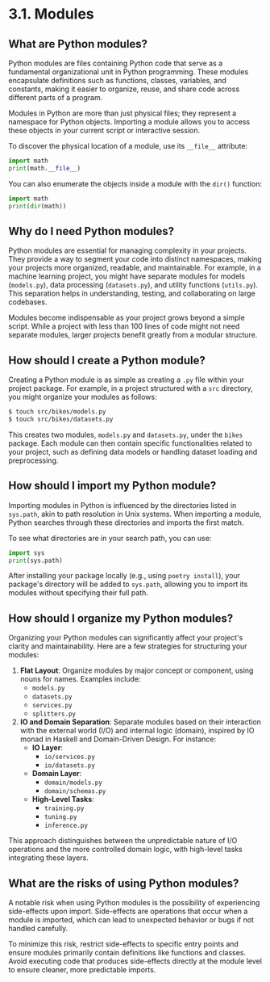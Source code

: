 # 3.1. Modules

## What are Python modules?

Python modules are files containing Python code that serve as a fundamental organizational unit in Python programming. These modules encapsulate definitions such as functions, classes, variables, and constants, making it easier to organize, reuse, and share code across different parts of a program.

Modules in Python are more than just physical files; they represent a namespace for Python objects. Importing a module allows you to access these objects in your current script or interactive session.

To discover the physical location of a module, use its `__file__` attribute:

```python
import math
print(math.__file__)
```

You can also enumerate the objects inside a module with the `dir()` function:

```python
import math
print(dir(math))
```

## Why do I need Python modules?

Python modules are essential for managing complexity in your projects. They provide a way to segment your code into distinct namespaces, making your projects more organized, readable, and maintainable. For example, in a machine learning project, you might have separate modules for models (`models.py`), data processing (`datasets.py`), and utility functions (`utils.py`). This separation helps in understanding, testing, and collaborating on large codebases.

Modules become indispensable as your project grows beyond a simple script. While a project with less than 100 lines of code might not need separate modules, larger projects benefit greatly from a modular structure.

## How should I create a Python module?

Creating a Python module is as simple as creating a `.py` file within your project package. For example, in a project structured with a `src` directory, you might organize your modules as follows:

```bash
$ touch src/bikes/models.py
$ touch src/bikes/datasets.py
```

This creates two modules, `models.py` and `datasets.py`, under the `bikes` package. Each module can then contain specific functionalities related to your project, such as defining data models or handling dataset loading and preprocessing.

## How should I import my Python module?

Importing modules in Python is influenced by the directories listed in `sys.path`, akin to path resolution in Unix systems. When importing a module, Python searches through these directories and imports the first match.

To see what directories are in your search path, you can use:

```python
import sys
print(sys.path)
```

After installing your package locally (e.g., using `poetry install`), your package's directory will be added to `sys.path`, allowing you to import its modules without specifying their full path.

## How should I organize my Python modules?

Organizing your Python modules can significantly affect your project's clarity and maintainability. Here are a few strategies for structuring your modules:

1. **Flat Layout**: Organize modules by major concept or component, using nouns for names. Examples include:
    - `models.py`
    - `datasets.py`
    - `services.py`
    - `splitters.py`
2. **IO and Domain Separation**: Separate modules based on their interaction with the external world (I/O) and internal logic (domain), inspired by IO monad in Haskell and Domain-Driven Design. For instance:
    - **IO Layer**:
        - `io/services.py`
        - `io/datasets.py`
    - **Domain Layer**:
        - `domain/models.py`
        - `domain/schemas.py`
    - **High-Level Tasks**:
        - `training.py`
        - `tuning.py`
        - `inference.py`

This approach distinguishes between the unpredictable nature of I/O operations and the more controlled domain logic, with high-level tasks integrating these layers.

## What are the risks of using Python modules?

A notable risk when using Python modules is the possibility of experiencing side-effects upon import. Side-effects are operations that occur when a module is imported, which can lead to unexpected behavior or bugs if not handled carefully.

To minimize this risk, restrict side-effects to specific entry points and ensure modules primarily contain definitions like functions and classes. Avoid executing code that produces side-effects directly at the module level to ensure cleaner, more predictable imports.